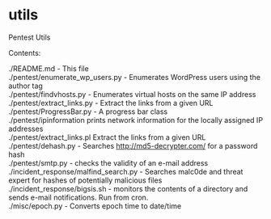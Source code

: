 utils
=====

Pentest Utils

Contents:

./README.md - This file<br>
./pentest/enumerate_wp_users.py - Enumerates WordPress users using the author tag<br>
./pentest/findvhosts.py - Enumerates virtual hosts on the same IP address<br>
./pentest/extract_links.py - Extract the links from a given URL<br>
./pentest/ProgressBar.py - A progress bar class<br>
./pentest/ipinformation prints network information for the locally assigned IP addresses<br>
./pentest/extract_links.pl Extract the links from a given URL<br>
./pentest/dehash.py - Searches http://md5-decrypter.com/ for a password hash<br>
./pentest/smtp.py - checks the validity of an e-mail address<br>
./incident_response/malfind_search.py - Searches malc0de and threat expert for hashes of potentially malicious files<br>
./incident_response/bigsis.sh - monitors the contents of a directory and sends e-mail notifications. Run from cron.<br>
./misc/epoch.py - Converts epoch time to date/time
